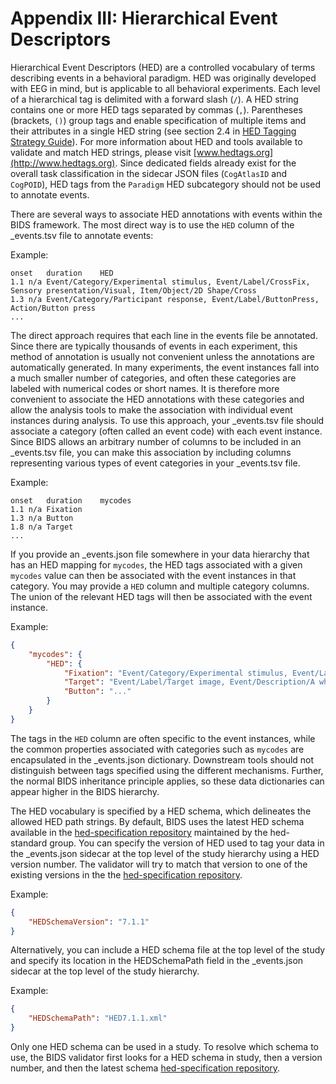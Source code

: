 # Appendix III: Hierarchical Event Descriptors

Hierarchical Event Descriptors (HED) are a controlled vocabulary of terms describing events in a behavioral
paradigm. HED was originally developed with EEG in mind, but is applicable to
all behavioral experiments. Each level of a hierarchical tag is delimited with
a forward slash (`/`). A HED string contains one or more HED tags separated by
commas (`,`). Parentheses (brackets, `()`) group tags and enable specification
of multiple items and their attributes in a single HED string (see section 2.4
in [HED Tagging Strategy Guide](http://www.hedtags.org/downloads/HED%20Tagging%20Strategy%20Guide.pdf)).
For more information about HED and tools available to validate and match HED
strings, please visit [www.hedtags.org](http://www.hedtags.org). Since
dedicated fields already exist for the overall task classification in the
sidecar JSON files (`CogAtlasID` and `CogPOID`), HED tags from the `Paradigm`
HED subcategory should not be used to annotate events.

There are several ways to associate HED annotations with events within the BIDS
framework. The most direct way is to use the `HED` column of the \_events.tsv
file to annotate events:  

Example:

```Text
onset	duration	HED
1.1	n/a	Event/Category/Experimental stimulus, Event/Label/CrossFix,  Sensory presentation/Visual, Item/Object/2D Shape/Cross
1.3	n/a	Event/Category/Participant response, Event/Label/ButtonPress, Action/Button press
...
```

The direct approach requires that each line in the events file be
annotated. Since there are typically thousands of events in each experiment,
this method of annotation is usually not convenient unless the annotations are
automatically generated. In many experiments, the event instances fall into a
much smaller number of categories, and often these categories are labeled with
numerical codes or short names. It is therefore more convenient to associate
the HED annotations with these categories and allow the analysis tools to make
the association with individual event instances during analysis. To use this
approach, your \_events.tsv file should associate a category (often called an
event code) with each event instance. Since BIDS allows an arbitrary number of
columns to be included in an \_events.tsv file, you can make this association
by including columns representing various types of event categories in your
\_events.tsv file.

Example:

```Text
onset	duration	mycodes
1.1	n/a	Fixation  
1.3	n/a	Button
1.8	n/a	Target
...

```

If you provide an \_events.json file somewhere in your data hierarchy that has
an HED mapping for `mycodes`, the HED tags associated with a given `mycodes`
value can then be associated with the event instances in that category. You
may provide a `HED` column and multiple category columns. The union of the
relevant HED tags will then be associated with the event instance.

Example:

```JSON
{
    "mycodes": {
        "HED": {
            "Fixation": "Event/Category/Experimental stimulus, Event/Label/CrossFix, Event/Description/A cross appears at screen center to serve as a fixation point, Sensory presentation/Visual, Item/Object/2D Shape/Cross, Attribute/Visual/Fixation point, Attribute/Visual/Rendering type/Screen, Attribute/Location/Screen/Center",
            "Target": "Event/Label/Target image, Event/Description/A white airplane as the RSVP target superimposed on a satellite image is displayed., Event/Category/Experimental stimulus, (Item/Object/Vehicle/Aircraft/Airplane, Participant/Effect/Cognitive/Target, Sensory presentation/Visual/Rendering type/Screen/2D), (Item/Natural scene/Arial/Satellite, Sensory presentation/Visual/Rendering type/Screen/2D)",
            "Button": "..."
        }
    }
}
```

The tags in the `HED` column are often specific to the event instances, while
the common properties associated with categories such as `mycodes` are
encapsulated in the \_events.json dictionary. Downstream tools should not
distinguish between tags specified using the different mechanisms. Further,
the normal BIDS inheritance principle applies, so these data dictionaries can
appear higher in the BIDS hierarchy.

The HED vocabulary is specified by a HED schema, which delineates the allowed HED path strings. By default, BIDS uses the latest HED schema available in the
[hed-specification repository](https://github.com/hed-standard/hed-specification/tree/master/hedxml)
maintained by the hed-standard group. You can specify the version of HED used to tag your data in the
\_events.json sidecar at the top level of the study hierarchy using a HED version number. The validator will try to match that version to one of the existing versions in the the [hed-specification repository](https://github.com/hed-standard/hed-specification/tree/master/hedxml). 

Example:

```JSON
{
	"HEDSchemaVersion": "7.1.1"
}
```

Alternatively, you can include a HED schema file at the top level of the study and specify its location in the HEDSchemaPath field in the \_events.json sidecar at the top level of the study hierarchy. 

Example:

```JSON
{
	"HEDSchemaPath": "HED7.1.1.xml"
}
```
Only one HED schema can be used in a study. To resolve which schema to use, the BIDS validator first looks for a HED schema in study, then a version number, and then the latest schema [hed-specification repository](https://github.com/hed-standard/hed-specification/tree/master/hedxml). 

